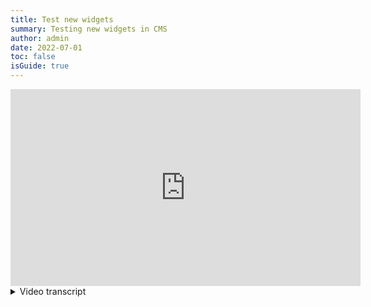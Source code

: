 ```yaml
---
title: Test new widgets
summary: Testing new widgets in CMS
author: admin
date: 2022-07-01
toc: false
isGuide: true
---
```

<iframe width="560" height="315" src="https://www.youtube-nocookie.com/embed/zGiirUiWslI" title="YouTube video player" frameborder="0" allow="accelerometer; autoplay; clipboard-write; encrypted-media; gyroscope; picture-in-picture" allowfullscreen></iframe>

<details><summary>Video transcript</summary>khkfewhwef khwakifhkasdf. jkghsfkhagsdjfgjsdf</details>